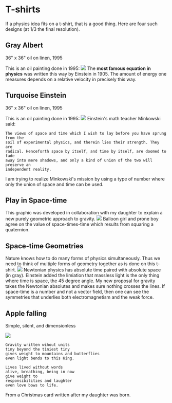 # T-shirts

If a physics idea fits on a t-shirt, that is a good thing. Here are four such
designs (at 1/3 the final resolution).

## Gray Albert
36" x 36" oil on linen, 1995

This is an oil painting done in 1995:
![](../images/Stuff/T-shirts/gray_albert_t-shirt.png)
The **most famous equation in physics** was written this way by Einstein in
1905. The amount of energy one measures depends on a relative velocity in
precisely this way.

## Turquoise Einstein
36" x 36" oil on linen, 1995

This is an oil painting done in 1995:
![](../images/Stuff/T-shirts/turquoise_einstein_t-shirt.png)
Einstein's math teacher Minkowski said:

    The views of space and time which I wish to lay before you have sprung from the
    soil of experimental physics, and therein lies their strength. They are
    radical. Henceforth space by itself, and time by itself, are doomed to fade
    away into mere shadows, and only a kind of union of the two will preserve an
    independent reality. 

I am trying to realize Minkowski's mission by using a type of number where only
the union of space and time can be used.

## Play in Space-time

This graphic was developed in collaboration with my daughter to explain a new
purely geometric approach to gravity. 
![](../images/Stuff/T-shirts/play_in_space-time_t.png)
Balloon girl and prone boy agree on the value of space-times-time which results 
from squaring a quaternion.

## Space-time Geometries

Nature knows how to do many forms of physics simultaneously. Thus we need to 
think of multiple forms of geometry together as is done on this t-shirt.
![](../images/Stuff/T-shirts/space-time_geometries.png)
Newtonian physics has absolute time paired with absolute space (in gray).
Einstein added the limiation that massless light is the only thing where time
is space, the 45 degree angle. My new proposal for gravity takes the Newtonian
absolutes and makes sure nothing crosses the lines. If space-time is a number
and not a vector field, then one can see the symmetries that underlies both
electromagnetism and the weak force.

## Apple falling

Simple, silent, and dimensionless

![](../images/Stuff/T-shirts/xmas_apple_card.png)

    Gravity written wihout units
    tiny beyond the tiniest tiny
    gives weight to mountains and butterflies
    even light bends to this King.

    Lives lived without words
    alive, breathing, being in now
    give weight to
    responsibilities and laughter
    even love bows to life.

From a Christmas card written after my daughter was born.
